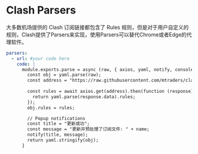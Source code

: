 # Clash Parsers

大多数机场提供的 Clash 订阅链接都包含了 Rules 规则，但是对于用户自定义的规则，Clash提供了Parsers来实现，使用Parsers可以替代Chrome或者Edge的代理软件。

```yaml
parsers:
  - url: #your code here
    code: |
      module.exports.parse = async (raw, { axios, yaml, notify, console }, { name, url, interval, selected }) => {
        const obj = yaml.parse(raw);
        const address = "https://raw.githubusercontent.com/mtraders/clash-parsers/main/rules.yaml";
        
        const rules = await axios.get(address).then(function (response) {
          return yaml.parse(response.data).rules;
        });
        obj.rules = rules;

        // Popup notifications
        const title = "更新成功";
        const message = "更新并预处理了订阅文件: " + name;
        notify(title, message);
        return yaml.stringify(obj);
      }
```